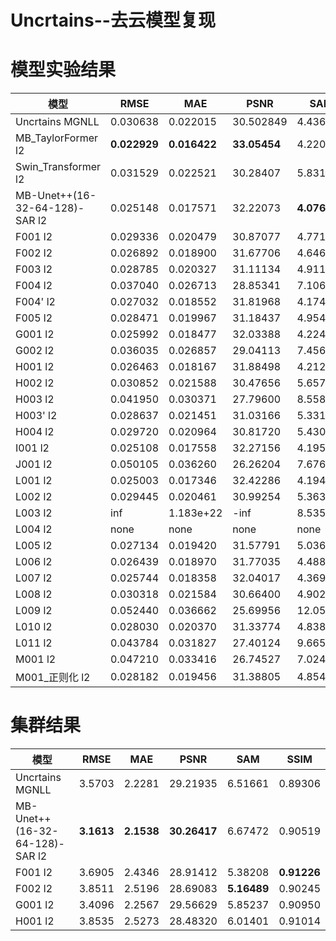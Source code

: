 # Uncrtains--去云模型复现

# 模型实验结果  
模型 | RMSE | MAE | PSNR | SAM | SSIM 
--- | --- | --- | --- | --- | ---
Uncrtains MGNLL | 0.030638 | 0.022015 | 30.502849 | 4.43660 | 0.92405
MB_TaylorFormer l2 | **0.022929** | **0.016422** | **33.05454** | 4.22007 | **0.92842**
Swin_Transformer l2 | 0.031529 | 0.022521 | 30.28407 | 5.83186 | 0.86723
MB-Unet++(16-32-64-128)-SAR l2 | 0.025148 | 0.017571 | 32.22073 | **4.07692** | 0.92498
F001 l2 | 0.029336 | 0.020479 | 30.87077 | 4.77194 | 0.91125
F002 l2 | 0.026892 | 0.018900 | 31.67706 | 4.64615 | 0.89592
F003 l2 | 0.028785 | 0.020327 | 31.11134 | 4.91146 | 0.88973
F004 l2 | 0.037040 | 0.026713 | 28.85341 | 7.10611 | 0.87190
F004' l2 | 0.027032 | 0.018552 | 31.81968 | 4.17439 | 0.91999
F005 l2 | 0.028471 | 0.019967 | 31.18437 | 4.95407 | 0.89646 
G001 l2 | 0.025992 | 0.018477 | 32.03388 | 4.22486 | 0.90960
G002 l2 | 0.036035 | 0.026857 | 29.04113 | 7.45630 | 0.86437
H001 l2 | 0.026463 | 0.018167 | 31.88498 | 4.21242 | 0.91361
H002 l2 | 0.030852 | 0.021588 | 30.47656 | 5.65785 | 0.87383
H003 l2 | 0.041950 | 0.030371 | 27.79600 | 8.55832 | 0.85724
H003' l2 | 0.028637 | 0.021451 | 31.03166 | 5.33114 | 0.90258
H004 l2 | 0.029720 | 0.020964 | 30.81720 | 5.43051 | 0.90261
I001 l2 | 0.025108 | 0.017558 | 32.27156 | 4.19504 | 0.91697
J001 l2 | 0.050105 | 0.036260 | 26.26204 | 7.67693 | 0.86365
L001 l2 | 0.025003 | 0.017346 | 32.42286 | 4.19439 | 0.91843
L002 l2 | 0.029445 | 0.020461 | 30.99254 | 5.36357 | 0.90061
L003 l2 | inf | 1.183e+22 | -inf | 8.53586 | 0.90373
L004 l2 | none  | none  | none | none | none
L005 l2 | 0.027134 | 0.019420 | 31.57791 | 5.03639 | 0.90769
L006 l2 | 0.026439 | 0.018970 | 31.77035 | 4.48853 | 0.90190
L007 l2 | 0.025744 | 0.018358 | 32.04017 | 4.36915 | 0.91306
L008 l2 | 0.030318 | 0.021584 | 30.66400 | 4.90238 | 0.89444 
L009 l2 | 0.052440 | 0.036662 | 25.69956 | 12.05330 | 0.87027
L010 l2 | 0.028030 | 0.020370 | 31.33774 | 4.83878 | 0.90142 
L011 l2 | 0.043784 | 0.031827 | 27.40124 | 9.66598 | 0.86074
M001 l2 | 0.047210 | 0.033416 | 26.74527 | 7.02404 | 0.87488
M001_正则化 l2 | 0.028182 | 0.019456 | 31.38805 | 4.85470 | 0.92000

# 集群结果
模型 | RMSE | MAE | PSNR | SAM | SSIM 
--- | --- | --- | --- | --- | ---
Uncrtains MGNLL | 3.5703 | 2.2281 | 29.21935 | 6.51661 | 0.89306
MB-Unet++(16-32-64-128)-SAR l2 | **3.1613** | **2.1538** | **30.26417** | 6.67472 | 0.90519 
F001 l2 | 3.6905 | 2.4346 | 28.91412 | 5.38208 | **0.91226**
F002 l2 | 3.8511 | 2.5196 | 28.69083 | **5.16489** | 0.90245
G001 l2 | 3.4096 | 2.2567 | 29.56629 | 5.85237 | 0.90950
H001 l2 | 3.8535 | 2.5273 | 28.48320 | 6.01401 | 0.91014
